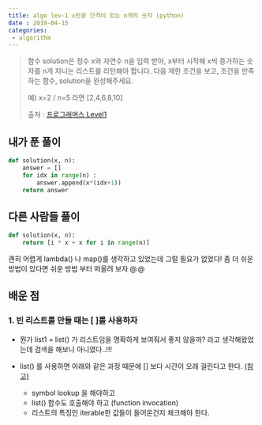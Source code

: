 ```yaml
---
title: algo lev-1 x만큼 간격이 있는 n개의 숫자 (python)
date : 2019-04-15
categories:
 - algorithm
---
```




> 함수 solution은 정수 x와 자연수 n을 입력 받아, x부터 시작해 x씩 증가하는 숫자를 n개 지니는 리스트를 리턴해야 합니다. 다음 제한 조건을 보고, 조건을 만족하는 함수, solution을 완성해주세요.
>
> 예) x=2 / n=5 라면  [2,4,6,8,10]
>
> 
>
> 출처 : [프로그래머스 Level1](https://programmers.co.kr/learn/challenges?tab=all_challenges)





## 내가 푼 풀이

```python
def solution(x, n):
    answer = []
    for idx in range(n) :
        answer.append(x*(idx+1))
    return answer
```





## 다른 사람들 풀이

```python
def solution(x, n):
    return [i * x + x for i in range(n)]
```



괜히 어렵게 lambda() 나 map()를 생각하고 있었는데 그럴 필요가 없었다! 좀 더 쉬운 방법이 있다면 쉬운 방법 부터 떠올려 보자 @.@



## 배운 점

### 1. 빈 리스트를 만들 때는 [ ]를 사용하자

+ 뭔가 list1 = list() 가 리스트임을 명확하게 보여줘서 좋지 않을까? 라고 생각해왔었는데 검색을 해보니 아니였다..!!!
+ list() 를 사용하면 아래와 같은 과정 때문에 [] 보다 시간이 오래 걸린다고 한다. [(참고)](<https://stackoverflow.com/questions/2972212/creating-an-empty-list-in-python>)

  + symbol lookup 을 해야하고
  + list() 함수도 호출해야 하고 (function invocation)
  + 리스트의 특징인 iterable한 값들이 들어온건지 체크해야 한다.

  
